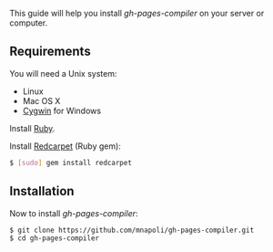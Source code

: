 This guide will help you install *gh-pages-compiler* on your server or computer.

## Requirements

You will need a Unix system:

* Linux
* Mac OS X
* [Cygwin](http://cygwin.com) for Windows

Install [Ruby](http://www.ruby-lang.org).

Install [Redcarpet](https://github.com/vmg/redcarpet) (Ruby gem):

```sh
$ [sudo] gem install redcarpet
```

## Installation

Now to install *gh-pages-compiler*:

```sh
$ git clone https://github.com/mnapoli/gh-pages-compiler.git
$ cd gh-pages-compiler
```
